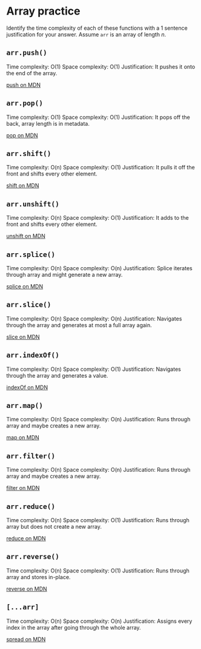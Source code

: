 # Array practice

Identify the time complexity of each of these functions with a 1 sentence
justification for your answer. Assume `arr` is an array of length _n_.

## `arr.push()`

Time complexity: O(1)
Space complexity: O(1)
Justification: It pushes it onto the end of the array.

[push on MDN][push]


## `arr.pop()`

Time complexity: O(1)
Space complexity: O(1)
Justification: It pops off the back, array length is in metadata.

[pop on MDN][pop]

## `arr.shift()`

Time complexity: O(n)
Space complexity: O(1)
Justification: It pulls it off the front and shifts every other element.

[shift on MDN][shift]

## `arr.unshift()`

Time complexity: O(n)
Space complexity: O(1)
Justification: It adds to the front and shifts every other element.

[unshift on MDN][unshift]

## `arr.splice()`

Time complexity: O(n)
Space complexity: O(n)
Justification: Splice iterates through array and might generate a new array.

[splice on MDN][splice]

## `arr.slice()`

Time complexity: O(n)
Space complexity: O(n)
Justification: Navigates through the array and generates at most a full array again.

[slice on MDN][slice]

## `arr.indexOf()`

Time complexity: O(n)
Space complexity: O(1)
Justification: Navigates through the array and generates a value.

[indexOf on MDN][indexOf]

## `arr.map()`

Time complexity: O(n)
Space complexity: O(n)
Justification: Runs through array and maybe creates a new array.

[map on MDN][map]

## `arr.filter()`

Time complexity: O(n)
Space complexity: O(n)
Justification: Runs through array and maybe creates a new array.

[filter on MDN][filter]

## `arr.reduce()`

Time complexity: O(n)
Space complexity: O(1)
Justification: Runs through array but does not create a new array.

[reduce on MDN][reduce]

## `arr.reverse()`

Time complexity: O(n)
Space complexity: O(1)
Justification: Runs through array and stores in-place.

[reverse on MDN][reverse]

## `[...arr]`

Time complexity: O(n)
Space complexity: O(n)
Justification: Assigns every index in the array after going through the whole array.

[spread on MDN][spread]

[push]:https://developer.mozilla.org/en-US/docs/Web/JavaScript/Reference/Global_Objects/Array/push
[pop]:https://developer.mozilla.org/en-US/docs/Web/JavaScript/Reference/Global_Objects/Array/pop
[shift]:https://developer.mozilla.org/en-US/docs/Web/JavaScript/Reference/Global_Objects/Array/shift
[unshift]:https://developer.mozilla.org/en-US/docs/Web/JavaScript/Reference/Global_Objects/Array/unshift
[splice]:https://developer.mozilla.org/en-US/docs/Web/JavaScript/Reference/Global_Objects/Array/splice
[slice]:https://developer.mozilla.org/en-US/docs/Web/JavaScript/Reference/Global_Objects/Array/slice
[indexOf]:https://developer.mozilla.org/en-US/docs/Web/JavaScript/Reference/Global_Objects/Array/indexOf
[map]:https://developer.mozilla.org/en-US/docs/Web/JavaScript/Reference/Global_Objects/Array/map
[filter]:https://developer.mozilla.org/en-US/docs/Web/JavaScript/Reference/Global_Objects/Array/filter
[reduce]:https://developer.mozilla.org/en-US/docs/Web/JavaScript/Reference/Global_Objects/Array/reduce
[reverse]:https://developer.mozilla.org/en-US/docs/Web/JavaScript/Reference/Global_Objects/Array/reverse
[spread]:https://developer.mozilla.org/en-US/docs/Web/JavaScript/Reference/Operators/Spread_syntax
